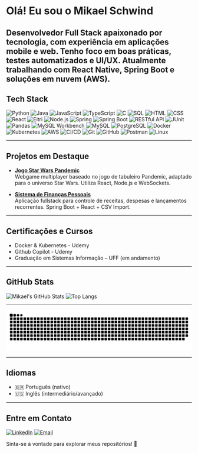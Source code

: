 # Olá! Eu sou o Mikael Schwind

Desenvolvedor Full Stack apaixonado por tecnologia, com experiência em aplicações mobile e web. Tenho foco em boas práticas, testes automatizados e UI/UX. Atualmente trabalhando com React Native, Spring Boot e soluções em nuvem (AWS).
---
## Tech Stack
![Python](https://img.shields.io/badge/Python-3776AB?style=for-the-badge&logo=python&logoColor=white)
![Java](https://img.shields.io/badge/Java-ED8B00?style=for-the-badge&logo=java&logoColor=white)
![JavaScript](https://img.shields.io/badge/JavaScript-F7DF1E?style=for-the-badge&logo=javascript&logoColor=black)
![TypeScript](https://img.shields.io/badge/TypeScript-3178C6?style=for-the-badge&logo=typescript&logoColor=white)
![C](https://img.shields.io/badge/C-A8B9CC?style=for-the-badge&logo=c&logoColor=white)
![SQL](https://img.shields.io/badge/SQL-4479A1?style=for-the-badge&logo=sqlite&logoColor=white)
![HTML](https://img.shields.io/badge/HTML-E34F26?style=for-the-badge&logo=html5&logoColor=white)
![CSS](https://img.shields.io/badge/CSS-1572B6?style=for-the-badge&logo=css3&logoColor=white)
![React](https://img.shields.io/badge/React-20232A?style=for-the-badge&logo=react&logoColor=61DAFB)
![Eitri](https://img.shields.io/badge/Eitri-000000?style=for-the-badge&logo=code&logoColor=white)
![Node.js](https://img.shields.io/badge/Node.js-339933?style=for-the-badge&logo=nodedotjs&logoColor=white)
![Spring](https://img.shields.io/badge/Spring-6DB33F?style=for-the-badge&logo=spring&logoColor=white)
![Spring Boot](https://img.shields.io/badge/Spring_Boot-6DB33F?style=for-the-badge&logo=springboot&logoColor=white)
![RESTful API](https://img.shields.io/badge/REST_API-FF6C37?style=for-the-badge&logo=flask&logoColor=white)
![JUnit](https://img.shields.io/badge/JUnit-25A162?style=for-the-badge&logo=java&logoColor=white)
![Pandas](https://img.shields.io/badge/Pandas-150458?style=for-the-badge&logo=pandas&logoColor=white)
![MySQL Workbench](https://img.shields.io/badge/MySQL_Workbench-00758F?style=for-the-badge&logo=mysql&logoColor=white)
![MySQL](https://img.shields.io/badge/MySQL-4479A1?style=for-the-badge&logo=mysql&logoColor=white)
![PostgreSQL](https://img.shields.io/badge/PostgreSQL-4169E1?style=for-the-badge&logo=postgresql&logoColor=white)
![Docker](https://img.shields.io/badge/Docker-2496ED?style=for-the-badge&logo=docker&logoColor=white)
![Kubernetes](https://img.shields.io/badge/Kubernetes-326CE5?style=for-the-badge&logo=kubernetes&logoColor=white)
![AWS](https://img.shields.io/badge/AWS-232F3E?style=for-the-badge&logo=amazonaws&logoColor=white)
![CI/CD](https://img.shields.io/badge/CI/CD-0A0A0A?style=for-the-badge&logo=githubactions&logoColor=white)
![Git](https://img.shields.io/badge/Git-F05032?style=for-the-badge&logo=git&logoColor=white)
![GitHub](https://img.shields.io/badge/GitHub-181717?style=for-the-badge&logo=github&logoColor=white)
![Postman](https://img.shields.io/badge/Postman-FF6C37?style=for-the-badge&logo=postman&logoColor=white)
![Linux](https://img.shields.io/badge/Linux-FCC624?style=for-the-badge&logo=linux&logoColor=black)

---
## Projetos em Destaque

- **[Jogo Star Wars Pandemic](https://github.com/LuccaCGomes/Pandemic)**  
  Webgame multiplayer baseado no jogo de tabuleiro Pandemic, adaptado para o universo Star Wars. Utiliza React, Node.js e WebSockets.

- **[Sistema de Finanças Pessoais](https://github.com/mikaelsfm/TopicosEngSoftwareII)**  
  Aplicação fullstack para controle de receitas, despesas e lançamentos recorrentes. Spring Boot + React + CSV Import.

---

## Certificações e Cursos

- Docker & Kubernetes - Udemy
- Github Copilot - Udemy
- Graduação em Sistemas Informação – UFF (em andamento)
  
---

## GitHub Stats

![Mikael's GitHub Stats](https://github-readme-stats.vercel.app/api?username=mikaelsfm&show_icons=true&theme=github_dark&count_private=true) ![Top Langs](https://github-readme-stats.vercel.app/api/top-langs/?username=mikaelsfm&layout=compact&theme=github_dark)

---

![Snake animation](https://github.com/Platane/snk/raw/output/github-contribution-grid-snake.svg)

---

## Idiomas

- 🇧🇷 Português (nativo)  
- 🇺🇸 Inglês (intermediário/avançado)

---


## Entre em Contato  

[![LinkedIn](https://img.shields.io/badge/LinkedIn-0077B5?style=for-the-badge&logo=linkedin&logoColor=white)](https://www.linkedin.com/in/mikaelsfm/)  [![Email](https://img.shields.io/badge/Email-D14836?style=for-the-badge&logo=gmail&logoColor=white)](mailto:mikael.mesquita@gmail.com)

Sinta-se à vontade para explorar meus repositórios! 🚀
